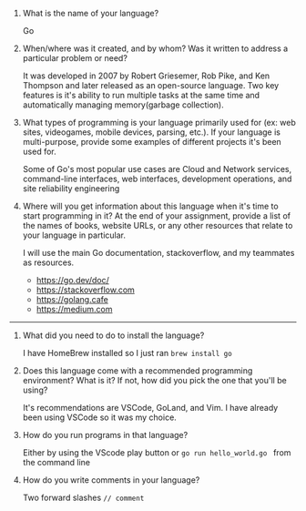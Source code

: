 1. What is the name of your language?
   
     Go

3. When/where was it created, and by whom? Was it written to address a particular problem or need?
   
     It was developed in 2007 by Robert Griesemer, Rob Pike, and Ken Thompson and later released as an open-source language. Two key features is it's ability to run multiple tasks at the same time and automatically managing memory(garbage collection).

5. What types of programming is your language primarily used for (ex: web sites, videogames, mobile devices, parsing, etc.). If your language is multi-purpose, provide some examples of different projects it's been used for.
   
     Some of Go's most popular use cases are Cloud and Network services, command-line interfaces, web interfaces, development operations, and site reliability engineering

7. Where will you get information about this language when it's time to start programming in it? At the end of your assignment, provide a list of the names of books, website URLs, or any other resources that relate to your language in particular.
   
     I will use the main Go documentation, stackoverflow, and my teammates as resources.
   
     - https://go.dev/doc/
     - https://stackoverflow.com
     - https://golang.cafe
     - https://medium.com

-------

1. What did you need to do to install the language?
   
      I have HomeBrew installed so I just ran  `brew install go`

3. Does this language come with a recommended programming environment? What is it? If not, how did you pick the one that you'll be using?
   
     It's recommendations are VSCode, GoLand, and Vim. I have already been using VSCode so it was my choice.  

5. How do you run programs in that language?
   
     Either by using the VScode play button or `go run hello_world.go ` from the command line

7. How do you write comments in your language?
   
     Two forward slashes `// comment`

